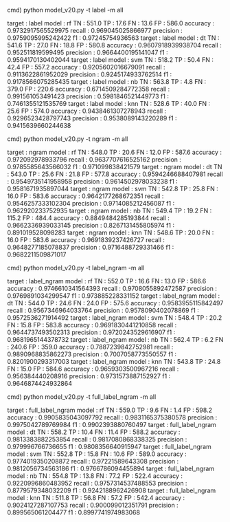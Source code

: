 cmd) python model_v20.py -t label -m all

target :         label  model :          rf
TN :    551.0   TP :    17.6
FN :    13.6    FP :    586.0
accuracy :       0.9732917565529975
recall :         0.969045025866977
precision :      0.9759095995242422
f1 :             0.97245754936563
target :         label  model :          dt
TN :    541.6   TP :    27.0
FN :    18.8    FP :    580.8
accuracy :       0.9607918939938704
recall :         0.952511819599495
precision :      0.9664400195141047
f1 :             0.9594170130402044
target :         label  model :          svm
TN :    518.2   TP :    50.4
FN :    42.4    FP :    557.2
accuracy :       0.9205602016679091
recall :         0.9113622861952029
precision :      0.9245174933762514
f1 :             0.9178566075285435
target :         label  model :          nb
TN :    563.8   TP :    4.8
FN :    379.0   FP :    220.6
accuracy :       0.6714509284772358
recall :         0.991561053491423
precision :      0.5981846521449773
f1 :             0.7461355121535769
target :         label  model :          knn
TN :    528.6   TP :    40.0
FN :    25.6    FP :    574.0
accuracy :       0.9438461307278943
recall :         0.9296523428797743
precision :      0.9538089143220289
f1 :             0.9415639660244638








cmd) python model_v20.py -t ngram -m all

target :         ngram  model :          rf
TN :    548.0   TP :    20.6
FN :    12.0    FP :    587.6
accuracy :       0.972092978933796
recall :         0.9637707616525162
precision :      0.9785585643566032
f1 :             0.971099838421579
target :         ngram  model :          dt
TN :    543.0   TP :    25.6
FN :    21.8    FP :    577.8
accuracy :       0.9594246688407981
recall :         0.9549735141958958
precision :      0.9614502978033238
f1 :             0.9581671935897044
target :         ngram  model :          svm
TN :    542.8   TP :    25.8
FN :    16.0    FP :    583.6
accuracy :       0.9642177268672351
recall :         0.9546257333102304
precision :      0.9714085212456087
f1 :             0.962920233752935
target :         ngram  model :          nb
TN :    549.4   TP :    19.2
FN :    115.2   FP :    484.4
accuracy :       0.8849484285193844
recall :         0.9662336939033145
precision :      0.8267131455805974
f1 :             0.891019528098283
target :         ngram  model :          knn
TN :    548.6   TP :    20.0
FN :    16.0    FP :    583.6
accuracy :       0.9691839237426727
recall :         0.9648277185078837
precision :      0.9716488729331466
f1 :             0.9682211509871017








cmd) python model_v20.py -t label_ngram -m all

target :         label_ngram    model :          rf
TN :    552.0   TP :    16.6
FN :    13.0    FP :    586.6
accuracy :       0.9746610341564393
recall :         0.9708055892472587
precision :      0.9769891034299547
f1 :             0.973885228331152
target :         label_ngram    model :          dt
TN :    544.0   TP :    24.6
FN :    24.0    FP :    575.6
accuracy :       0.9583955115842497
recall :         0.9567346964033764
precision :      0.9578090402078869
f1 :             0.9572536271914492
target :         label_ngram    model :          svm
TN :    548.4   TP :    20.2
FN :    15.8    FP :    583.8
accuracy :       0.9691830441210858
recall :         0.9644737493502313
precision :      0.9720243529616907
f1 :             0.9681965144378732
target :         label_ngram    model :          nb
TN :    562.4   TP :    6.2
FN :    240.6   FP :    359.0
accuracy :       0.7887239842752981
recall :         0.9890968835862273
precision :      0.7007058773550557
f1 :             0.8201900293317003
target :         label_ngram    model :          knn
TN :    543.8   TP :    24.8
FN :    15.0    FP :    584.6
accuracy :       0.9659303500967216
recall :         0.956384440208916
precision :      0.9731573887152927
f1 :             0.9646874424932864







cmd) python model_v20.py -t full_label_ngram -m all

target :         full_label_ngram       model :          rf
TN :    559.0   TP :    9.6
FN :    1.4     FP :    598.2
accuracy :       0.9905835043097792
recall :         0.9831165375380578
precision :      0.9975042789769984
f1 :             0.9902393880760497
target :         full_label_ngram       model :          dt
TN :    558.2   TP :    10.4
FN :    11.4    FP :    588.2
accuracy :       0.9813383882253854
recall :         0.9817080868338325
precision :      0.979996766736655
f1 :             0.9808356640915947
target :         full_label_ngram       model :          svm
TN :    552.8   TP :    15.8
FN :    10.6    FP :    589.0
accuracy :       0.9774019350208872
recall :         0.97221589643308
precision :      0.9812056734563186
f1 :             0.9766786094455894
target :         full_label_ngram       model :          nb
TN :    554.8   TP :    13.8
FN :    77.2    FP :    522.4
accuracy :       0.9220996860483952
recall :         0.9757314537488553
precision :      0.8779579348032209
f1 :             0.9242188962426908
target :         full_label_ngram       model :          knn
TN :    511.8   TP :    56.8
FN :    57.2    FP :    542.4
accuracy :       0.9024127287107753
recall :         0.900099012351791
precision :      0.899565061204477
f1 :             0.8997741974983068
